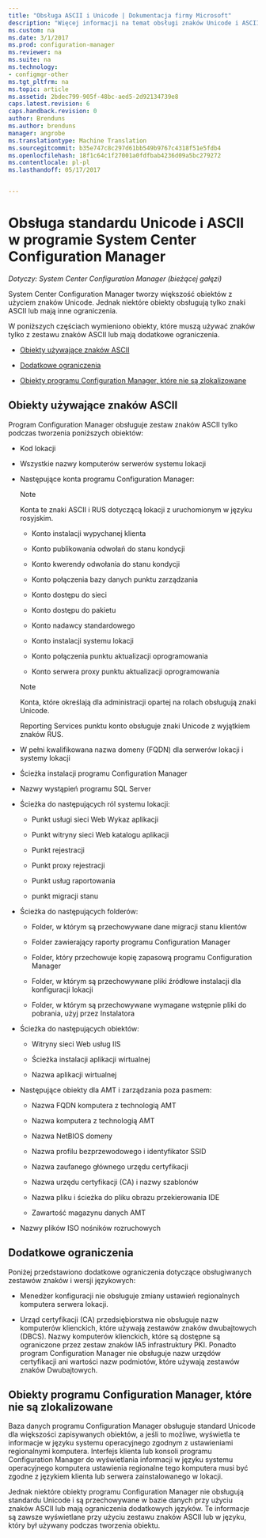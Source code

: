 ```yaml
---
title: "Obsługa ASCII i Unicode | Dokumentacja firmy Microsoft"
description: "Więcej informacji na temat obsługi znaków Unicode i ASCII w obiektach programu System Center Configuration Manager."
ms.custom: na
ms.date: 3/1/2017
ms.prod: configuration-manager
ms.reviewer: na
ms.suite: na
ms.technology:
- configmgr-other
ms.tgt_pltfrm: na
ms.topic: article
ms.assetid: 2bdec799-905f-48bc-aed5-2d92134739e8
caps.latest.revision: 6
caps.handback.revision: 0
author: Brenduns
ms.author: brenduns
manager: angrobe
ms.translationtype: Machine Translation
ms.sourcegitcommit: b35e747c8c297d61bb549b9767c4318f51e5fdb4
ms.openlocfilehash: 18f1c64c1f27001a0fdfbab4236d09a5bc279272
ms.contentlocale: pl-pl
ms.lasthandoff: 05/17/2017


---
```

# <a name="unicode-and-ascii-support-in-system-center-configuration-manager"></a>Obsługa standardu Unicode i ASCII w programie System Center Configuration Manager

*Dotyczy: System Center Configuration Manager (bieżącej gałęzi)*

System Center Configuration Manager tworzy większość obiektów z użyciem znaków Unicode. Jednak niektóre obiekty obsługują tylko znaki ASCII lub mają inne ograniczenia.  

 W poniższych częściach wymieniono obiekty, które muszą używać znaków tylko z zestawu znaków ASCII lub mają dodatkowe ograniczenia.  

-   [Obiekty używające znaków ASCII](#BKMK_ASCIIchar)  

-   [Dodatkowe ograniczenia](#BKMK_OtherCharLimitations)  

-   [Obiekty programu Configuration Manager, które nie są zlokalizowane](#BKMK_LangNonLocalize)  

##  <a name="BKMK_ASCIIchar"></a>Obiekty używające znaków ASCII  
 Program Configuration Manager obsługuje zestaw znaków ASCII tylko podczas tworzenia poniższych obiektów:  

-   Kod lokacji  

-   Wszystkie nazwy komputerów serwerów systemu lokacji  

-   Następujące konta programu Configuration Manager:  

    > [!NOTE]  
    >  Konta te znaki ASCII i RUS dotyczącą lokacji z uruchomionym w języku rosyjskim.  

    -   Konto instalacji wypychanej klienta  

    -   Konto publikowania odwołań do stanu kondycji  

    -   Konto kwerendy odwołania do stanu kondycji  

    -   Konto połączenia bazy danych punktu zarządzania  

    -   Konto dostępu do sieci  

    -   Konto dostępu do pakietu  

    -   Konto nadawcy standardowego  

    -   Konto instalacji systemu lokacji  

    -   Konto połączenia punktu aktualizacji oprogramowania  

    -   Konto serwera proxy punktu aktualizacji oprogramowania  

    > [!NOTE]  
    >  Konta, które określają dla administracji opartej na rolach obsługują znaki Unicode.  
    >   
    >  Reporting Services punktu konto obsługuje znaki Unicode z wyjątkiem znaków RUS.  

-   W pełni kwalifikowana nazwa domeny (FQDN) dla serwerów lokacji i systemy lokacji  

-   Ścieżka instalacji programu Configuration Manager  

-   Nazwy wystąpień programu SQL Server  

-   Ścieżka do następujących ról systemu lokacji:  

    -   Punkt usługi sieci Web Wykaz aplikacji  

    -   Punkt witryny sieci Web katalogu aplikacji  

    -   Punkt rejestracji  

    -   Punkt proxy rejestracji  

    -   Punkt usług raportowania  

    -   punkt migracji stanu  

-   Ścieżka do następujących folderów:  

    -   Folder, w którym są przechowywane dane migracji stanu klientów  

    -   Folder zawierający raporty programu Configuration Manager  

    -   Folder, który przechowuje kopię zapasową programu Configuration Manager  

    -   Folder, w którym są przechowywane pliki źródłowe instalacji dla konfiguracji lokacji  

    -   Folder, w którym są przechowywane wymagane wstępnie pliki do pobrania, użyj przez Instalatora  

-   Ścieżka do następujących obiektów:  

    -   Witryny sieci Web usług IIS  

    -   Ścieżka instalacji aplikacji wirtualnej  

    -   Nazwa aplikacji wirtualnej  

-   Następujące obiekty dla AMT i zarządzania poza pasmem:  

    -   Nazwa FQDN komputera z technologią AMT  

    -   Nazwa komputera z technologią AMT  

    -   Nazwa NetBIOS domeny  

    -   Nazwa profilu bezprzewodowego i identyfikator SSID  

    -   Nazwa zaufanego głównego urzędu certyfikacji  

    -   Nazwa urzędu certyfikacji (CA) i nazwy szablonów  

    -   Nazwa pliku i ścieżka do pliku obrazu przekierowania IDE  

    -   Zawartość magazynu danych AMT  

-   Nazwy plików ISO nośników rozruchowych  

##  <a name="BKMK_OtherCharLimitations"></a>Dodatkowe ograniczenia  
 Poniżej przedstawiono dodatkowe ograniczenia dotyczące obsługiwanych zestawów znaków i wersji językowych:  

-   Menedżer konfiguracji nie obsługuje zmiany ustawień regionalnych komputera serwera lokacji.  

-   Urząd certyfikacji (CA) przedsiębiorstwa nie obsługuje nazw komputerów klienckich, które używają zestawów znaków dwubajtowych (DBCS). Nazwy komputerów klienckich, które są dostępne są ograniczone przez zestaw znaków IA5 infrastruktury PKI. Ponadto program Configuration Manager nie obsługuje nazw urzędów certyfikacji ani wartości nazw podmiotów, które używają zestawów znaków Dwubajtowych.  

##  <a name="BKMK_LangNonLocalize"></a>Obiekty programu Configuration Manager, które nie są zlokalizowane  
 Baza danych programu Configuration Manager obsługuje standard Unicode dla większości zapisywanych obiektów, a jeśli to możliwe, wyświetla te informacje w języku systemu operacyjnego zgodnym z ustawieniami regionalnymi komputera. Interfejs klienta lub konsoli programu Configuration Manager do wyświetlania informacji w języku systemu operacyjnego komputera ustawienia regionalne tego komputera musi być zgodne z językiem klienta lub serwera zainstalowanego w lokacji.  

 Jednak niektóre obiekty programu Configuration Manager nie obsługują standardu Unicode i są przechowywane w bazie danych przy użyciu znaków ASCII lub mają ograniczenia dodatkowych języków. Te informacje są zawsze wyświetlane przy użyciu zestawu znaków ASCII lub w języku, który był używany podczas tworzenia obiektu.  

